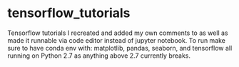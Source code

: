 # tensorflow_tutorials
Tensorflow tutorials I recreated and added my own comments to as well as made it runnable via code editor instead of jupyter notebook. To run make sure to have conda env with: matplotlib, pandas, seaborn, and tensorflow all running on Python 2.7 as anything above 2.7 currently breaks.
